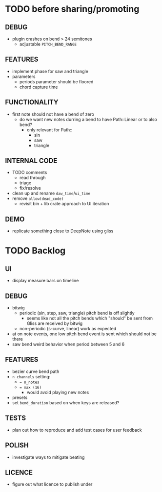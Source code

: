 # TODO before sharing/promoting

## DEBUG
* plugin crashes on bend > 24 semitones
  * adjustable `PITCH_BEND_RANGE`

## FEATURES
* implement phase for saw and triangle
* parameters
  * periods parameter should be floored
  * chord capture time

## FUNCTIONALITY
* first note should not have a bend of zero
  * do we want new notes durring a bend to have Path::Linear or to also bend?
    * only relevant for Path::
      * sin
      * saw
      * triangle

## INTERNAL CODE
* TODO comments
  * read through
  * triage
  * fix/resolve
* clean up and rename `daw_time`/`ui_time`
* remove `allow(dead_code)`
  * revisit bin + lib crate approach to UI iteration

## DEMO
* replicate something close to DeepNote using gliss

# TODO Backlog

## UI
* display measure bars on timeline

## DEBUG
* bitwig
  * periodic (sin, step, saw, triangle) pitch bend is off slightly
    * seems like not all the pitch bends which "should" be sent from Gliss are received by bitwig
  * non-periodic (s-curve, linear) work as expected
* at on note events, one low pitch bend event is sent which should not be there
* saw bend weird behavior when period between 5 and 6

## FEATURES
* bezier curve bend path
* `n_channels` setting:
  * `= n_notes`
  * `= max (16)`
    * would avoid playing new notes
* presets
* set `bend_duration` based on when keys are released?

## TESTS
* plan out how to reproduce and add test cases for user feedback

## POLISH
* investigate ways to mitigate beating

## LICENCE
* figure out what licence to publish under
